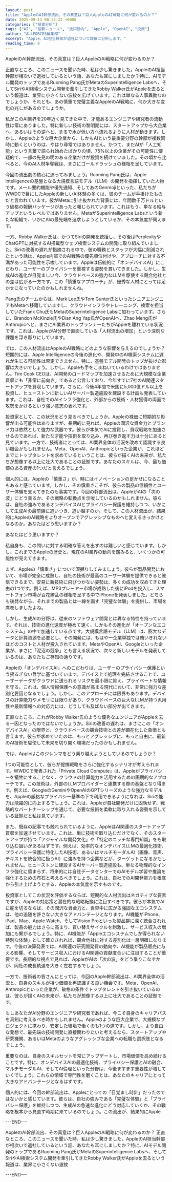```yaml
---
layout: post
title: "AppleのAI幹部流出、その真意は？巨人AppleのAI戦略に何が変わるのか？"
date: 2025-09-13 08:35:22 +0000
categories: ["投資分析"]
tags: ["AI", "最新ニュース", "技術動向", "Apple", "OpenAI", "投資"]
author: "ALLFORCES編集部"
excerpt: "Apple、AI担当幹部が退社について詳細に分析します。"
reading_time: 8
---
```


AppleのAI幹部流出、その真意は？巨人AppleのAI戦略に何が変わるのか？

正直なところ、このニュースを聞いた時、私は少し驚きました。AppleのAI担当幹部が相次いで退社しているという話、あなたも耳にしましたか？特に、AIモデル開発のトップであるRuoming Pang氏がMetaのSuperintelligence Labsへ、そしてSiriやAI検索システム開発を牽引してきたRobby Walker氏がAppleを去るという報道は、業界に小さくない波紋を広げています。これは単なる人事異動なのでしょうか、それとも、あの慎重で完璧主義なAppleのAI戦略に、何か大きな変化の兆しがあるのでしょうか。

私がこのAI業界を20年近く見てきた中で、才能あるエンジニアや研究者の流動性は常にありました。特に新しい技術の黎明期には、スタートアップから大企業へ、あるいはその逆へと、まるで水が低い方へ流れるように人材が動きます。しかし、Appleのような巨大企業から、しかもAIという最重要分野の幹部が複数同時に動くというのは、やはり尋常ではありません。かつて、まだAIが「人工知能」という言葉で語られ始めたばかりの頃、75%以上の企業がその可能性に懐疑的で、一部の先見の明のある企業だけが投資を続けていました。その頃から比べると、今のAI人材争奪戦は、まさにゴールドラッシュの様相を呈しています。

今回の流出劇の核心に迫ってみましょう。Ruoming Pang氏は、Apple Intelligenceの基盤となる大規模言語モデル（LLM）の開発を指揮していた人物です。メール要約機能や優先通知、そしてあのGenmojiといった、私たちがWWDCで目にしたAppleの新しいAI体験の多くは、彼のチームが手掛けたものだと言われています。彼がMetaに引き抜かれた背景には、年間数千万ドルという破格の報酬パッケージがあったと報じられています。これはもう、単なる給与アップというレベルではありません。MetaがSuperintelligence Labsという新たな組織で、いかにAIの最先端を追求しようとしているか、その本気度が伺えます。

一方、Robby Walker氏は、かつてSiriの開発を統括し、その後はPerplexityやChatGPTに対抗するAI搭載型ウェブ検索システムの開発に取り組んでいました。Siriの改善の遅れが指摘される中で、彼の職務とスタッフが大幅に削減されたという話は、Apple内部でのAI戦略の優先順位付けや、アプローチに対する不満があった可能性を示唆しています。Appleは伝統的に「オンデバイスAI」にこだわり、ユーザーのプライバシーを重視する姿勢を貫いてきました。しかし、生成AIの進化が目覚ましい今、クラウドベースの強力なLLMを駆使する競合他社との差は広がる一方です。この「慎重なアプローチ」が、優秀な人材にとっては足かせになっていたのかもしれませんね。

Pang氏のチームからは、Mark Lee氏やTom Gunter氏といったシニアエンジニアもMetaへ移籍していますし、クラウドインフラやトレーニング、検索を担当していたFrank Chu氏もMetaのSuperintelligence Labsに加わっています。さらに、Brandon McKinzie氏やDian Ang Yap氏がOpenAIへ、Zhao Meng氏がAnthropicへと、まさにAI業界のトップランナーたちがAppleを離れている状況です。これは、AppleがAI分野で直面している「人材流出の増加」という深刻な課題を浮き彫りにしています。

では、この人材流出はAppleのAI戦略にどのような影響を与えるのでしょうか？短期的には、Apple Intelligenceの今後の進化や、開発中のAI検索システムに遅れが生じる可能性は否定できません。特に、基盤モデル開発のトップが抜けた影響は大きいでしょう。しかし、Appleも手をこまねいているわけではありません。Tim Cook CEOは、AI開発のロードマップを加速させるために大規模な企業買収にも「非常に前向き」であると公言しており、今年すでに7社のAI関連スタートアップを買収しています。さらに、今後4年間で米国に5,000億ドル以上を投資し、ヒューストンに新しいAIサーバー製造施設を建設する計画も発表しています。これは、自社でのAIインフラ強化と、外部からの技術・人材獲得の両面で攻勢をかけるという強い意志の表れです。

投資家として、この状況をどう見るべきでしょうか。Appleの株価に短期的な影響が出る可能性はありますが、長期的に見れば、Appleの潤沢な資金力とブランド力は依然として強力な武器です。彼らが本気でAIに投資し、買収戦略を加速させるのであれば、新たな才能や技術を取り込み、再び巻き返す力は十分にあると見ています。一方で、技術者にとっては、AI業界全体の活況を改めて認識する良い機会かもしれません。Meta、OpenAI、Anthropicといった企業が、これほどまでにトップタレントを求めているということは、彼らが描くAIの未来が、私たちが想像する以上に壮大であることの証拠です。あなたのスキルは、今、最も価値のある資産の1つだと言えるでしょう。

個人的には、Appleの「慎重さ」が、時にはイノベーションの足かせになることもあると感じています。しかし、その慎重さこそが、彼らの製品の信頼性とユーザー体験を支えてきたのも事実です。今回の幹部流出は、AppleがAIの「次の波」にどう乗るか、その戦略の転換点を示唆しているのかもしれません。彼らは、自社の強みであるオンデバイスAIとプライバシー保護を維持しつつ、いかにして生成AIの最前線に追いつき、追い越すのか。そして、この人材流出が、結果的にAppleのAI戦略をよりオープンでアグレッシブなものへと変えるきっかけとなるのか。あなたはどう思いますか？

あなたはどう思いますか？

私自身も、この問いに対する明確な答えを出すのは難しいと感じています。しかし、これまでのAppleの歴史と、現在のAI業界の動向を鑑みると、いくつかの可能性が見えてきます。

まず、Appleの「慎重さ」について深掘りしてみましょう。彼らが製品開発において、市場が完全に成熟し、自社の技術が最高のユーザー体験を提供できると確信できるまで、安易に新技術に飛びつかない姿勢は、多くの成功を収めてきた理由の1つです。例えば、MP3プレーヤー市場が成熟した後にiPodを投入し、スマートフォン市場が百花繚乱の様相を呈する中でiPhoneを発表しました。どちらも後発ながら、それまでの製品とは一線を画す「完璧な体験」を提供し、市場を席巻しましたよね。

しかし、生成AIの分野は、従来のソフトウェア開発とは異なる特性を持っています。それは、技術の進化速度が極めて速く、しかもその進化が「オープンなエコシステム」の中で加速している点です。大規模言語モデル（LLM）は、膨大なデータと計算資源を必要とし、その開発には、もはや一企業単独では賄いきれないほどのコストと人材が投入されています。MetaやOpenAI、Googleといった企業が、まさに「泥沼の競争」とも言える状況で、次々と新しいモデルを発表しているのは、あなたもご存知の通りです。

Appleの「オンデバイスAI」へのこだわりは、ユーザーのプライバシー保護という揺るぎない哲学に基づいています。デバイス上で処理を完結させることで、ユーザーデータがクラウドに送られるリスクを最小限に抑え、プライベートな情報を守る。これは、個人情報保護への意識が高まる現代において、非常に強力な差別化要因となるでしょう。しかし、このアプローチには限界もあります。デバイスの計算能力やメモリには限りがあり、クラウドベースの巨大なLLMが持つ汎用性や最新情報への対応力には、どうしても及ばない部分が出てきます。

正直なところ、これがRobby Walker氏のような優秀なエンジニアがAppleを去る一因となったのではないでしょうか。Siriの改善の遅れは、まさにこの「オンデバイスAI」の限界と、クラウドベースの競合技術との差が顕在化した象徴とも言えます。彼らが求めていたのは、もっとアグレッシブに、もっと自由に、最新のAI技術を駆使して未来を切り開く環境だったのかもしれません。

では、Appleはこのジレンマをどう乗り越えようとしているのでしょうか？

1つの可能性として、彼らが提携戦略をさらに強化するシナリオが考えられます。WWDCで発表された「Private Cloud Compute」は、Appleがプライバシーを犠牲にすることなく、クラウドの計算能力を活用するための画期的なアプローチです。この技術は、外部のLLMプロバイダーと連携する際の基盤となり得ます。例えば、GoogleのGeminiやOpenAIのGPTシリーズのような強力なモデルを、Appleの厳格なプライバシー基準の下で利用できるようになれば、Siriの能力は飛躍的に向上するでしょう。これは、Appleが自社開発だけに固執せず、戦略的なパートナーシップを通じて、必要な技術を柔軟に取り入れる姿勢を示している証拠だと私は見ています。

また、既存の記事でも触れられているように、AppleはAI関連のスタートアップ買収を加速させています。これは、単に技術を取り込むだけでなく、そのスタートアップが持つ「アジャイルな開発文化」や「特定のニッチな専門知識」をも取り込む狙いがあるはずです。例えば、効率的なオンデバイスLLMの最適化技術、プライバシー保護に特化したAI技術、あるいはマルチモーダルAI（画像、音声、テキストを統合的に扱うAI）に強みを持つ企業などが、ターゲットになるかもしれません。ヒューストンに建設するAIサーバー製造施設も、単なる物理的なインフラ強化に留まらず、将来的には自社データセンターでのAIモデル学習や推論を強化するための布石と考えるべきでしょう。これは、自社でのAI開発能力を根底から引き上げようとする、Appleの本気度を示すものです。

投資家としてこの状況を評価するならば、短期的な人材流出はネガティブな要素ですが、Appleの対応策と潜在的な戦略転換に注目すべきです。彼らが本気でAIに舵を切るならば、その潤沢な資金力と、世界中に広がる強固なエコシステムは、他の追随を許さない大きなアドバンテージとなります。AI機能がiPhone、iPad、Mac、Apple Watch、そしてVision Proといった製品群に深く統合されれば、製品の魅力はさらに高まり、買い替えサイクルを刺激し、サービス収入の増加にも繋がるでしょう。特に、AI機能が「Appleエコシステムでしか得られない特別な体験」として確立されれば、競合他社に対する差別化は一層明確になります。今後の決算発表では、AI関連の研究開発費の動向や、AI機能が製品販売に与える影響、そしてサービス収入におけるAI関連の貢献度合いに注目することが重要です。長期的な視点で見れば、AppleがAIの「次の波」をどう乗りこなすかが、同社の成長軌道を大きく左右するでしょう。

一方で、技術者の皆さんにとっては、今回のApple幹部流出は、AI業界全体の活況と、自身のスキルが持つ価値を再認識する良い機会です。Meta、OpenAI、Anthropicといった企業が、破格の条件でトップタレントを引き抜いているのは、彼らが描くAIの未来が、私たちが想像する以上に壮大であることの証拠です。

もしあなたがAI分野のエンジニアや研究者であれば、今こそ自身のキャリアパスを真剣に考えるべき時かもしれません。Appleのような巨大企業で、大規模なプロジェクトに携わり、安定した環境で働くのも1つの道です。しかし、より自由な発想で、最先端の技術開発に直接関わりたいと考えるなら、スタートアップや研究機関、あるいはMetaのようなアグレッシブな企業への転職も選択肢となるでしょう。

重要なのは、自身のスキルセットを常にアップデートし、市場価値を高め続けることです。特に、オンデバイスAIの最適化技術、プライバシー保護とAIの融合、マルチモーダルAI、そしてAI倫理といった分野は、今後ますます重要性が増していくでしょう。これらの領域で専門性を磨くことは、あなたのキャリアにとって大きなアドバンテージとなるはずです。

個人的には、今回の幹部流出は、Appleにとっての「目覚まし時計」だったのではないかと感じています。彼らは、自社の強みである「完璧な体験」と「プライバシー保護」を維持しつつ、生成AIの急速な進化にどう対応していくか、その戦略を根本から見直す時期に来ているのでしょう。この流出が、結果的にApple

---END---

AppleのAI幹部流出、その真意は？巨人AppleのAI戦略に何が変わるのか？ 正直なところ、このニュースを聞いた時、私は少し驚きました。AppleのAI担当幹部が相次いで退社しているという話、あなたも耳にしましたか？特に、AIモデル開発のトップであるRuoming Pang氏がMetaのSuperintelligence Labsへ、そしてSiriやAI検索システム開発を牽引してきたRobby Walker氏がAppleを去るという報道は、業界に小さくない波紋

---END---